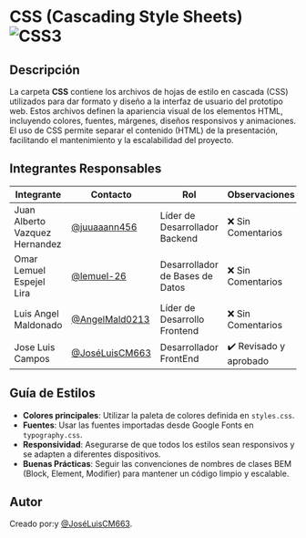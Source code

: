 # CSS (Cascading Style Sheets) ![CSS3](https://img.shields.io/badge/CSS-1572B6?style=for-the-badge&logo=css3&logoColor=white)

## Descripción
La carpeta **CSS** contiene los archivos de hojas de estilo en cascada (CSS) utilizados para dar formato y diseño a la interfaz de usuario del prototipo web. Estos archivos definen la apariencia visual de los elementos HTML, incluyendo colores, fuentes, márgenes, diseños responsivos y animaciones. El uso de CSS permite separar el contenido (HTML) de la presentación, facilitando el mantenimiento y la escalabilidad del proyecto.


## Integrantes Responsables
| Integrante                | Contacto                                                   | Rol                             | Observaciones          |
| ------------------------- | ---------------------------------------------------------- | ------------------------------- | ---------------------- |
| Juan Alberto Vazquez Hernandez  | [@juuaaann456](https://github.com/juuaaann456)                     | Líder de Desarrollador Backend  | ❌ Sin Comentarios |
| Omar Lemuel Espejel Lira | [@lemuel-26](https://github.com/lemuel-26)             | Desarrollador de Bases de Datos | ❌ Sin Comentarios      |
| Luis Angel Maldonado      | [@AngelMald0213](https://github.com/AngelMald0213)         | Líder de Desarrollo Frontend    | ❌ Sin Comentarios |
| Jose Luis Campos          | [@JoséLuisCM663](https://github.com/JoséLuisCM663)         | Desarrollador FrontEnd          | ✔️ Revisado y aprobado      |

## Guía de Estilos
- **Colores principales**: Utilizar la paleta de colores definida en `styles.css`.
- **Fuentes**: Usar las fuentes importadas desde Google Fonts en `typography.css`.
- **Responsividad**: Asegurarse de que todos los estilos sean responsivos y se adapten a diferentes dispositivos.
- **Buenas Prácticas**: Seguir las convenciones de nombres de clases BEM (Block, Element, Modifier) para mantener un código limpio y escalable.

## Autor
Creado por:y [@JoséLuisCM663](https://github.com/JoséLuisCM663).